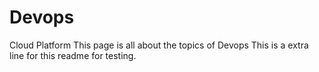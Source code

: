 # Devops
Cloud Platform
This page is all about the topics of Devops
This is a extra line for this readme for testing.
